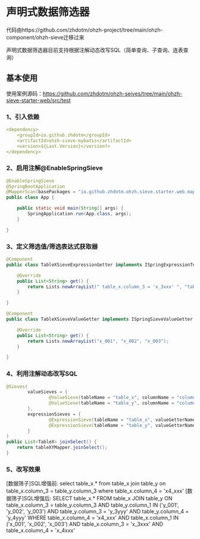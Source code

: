 # 声明式数据筛选器

代码由https://github.com/zhdotm/ohzh-project/tree/main/ohzh-component/ohzh-sieve迁移过来

声明式数据筛选器目前支持根据注解动态改写SQL（简单查询、子查询、连表查询）

## 基本使用

使用案例源码：https://github.com/zhdotm/ohzh-seives/tree/main/ohzh-sieve-starter-web/src/test

### 1、引入依赖

```yml
<dependency>
    <groupId>io.github.zhdotm</groupId>
    <artifactId>ohzh-sieve-mybatis</artifactId>
    <version>${Last.Version}</version?>
</dependency>
```

### 2、启用注解@EnableSpringSieve

```java
@EnableSpringSieve
@SpringBootApplication
@MapperScan(basePackages = "io.github.zhdotm.ohzh.sieve.starter.web.mapper")
public class App {

    public static void main(String[] args) {
        SpringApplication.run(App.class, args);
    }

}
```

### 3、定义筛选值/筛选表达式获取器

```java
@Component
public class TableXSieveExpressionGetter implements ISpringExpressionTextSieveValueGetter {

    @Override
    public List<String> get() {
        return Lists.newArrayList(" table_x.column_3 = 'x_3xxx' ", "table_x.column_4 = 'x_4xxx' ");
    }

}
```

```java
@Component
public class TableXSieveValueGetter implements ISpringSieveValueGetter {

    @Override
    public List<String> get() {
        return Lists.newArrayList("x_001", "x_002", "x_003");
    }

}
```

### 4、利用注解动态改写SQL

```java
@Sieves(
        valueSieves = {
                @ValueSieve(tableName = "table_x", columnName = "column_1", valueGetterName = "tableXSieveValueGetter"),
                @ValueSieve(tableName = "table_y", columnName = "column_1", valueGetterName = "tableYSieveValueGetter"),
        },
        expressionSieves = {
                @ExpressionSieve(tableName = "table_x", valueGetterName = "tableXSieveExpressionGetter"),
                @ExpressionSieve(tableName = "table_y", valueGetterName = "tableYSieveExpressionGetter"),
        }
)
public List<TableX> joinSelect() {
    return tableXYMapper.joinSelect();
}
```

### 5、改写效果

 [数据筛子]SQL增强前: select table_x.* from table_x join table_y on table_x.column_3 = table_y.column_3  where table_x.column_4 = 'x4_xxx'
[数据筛子]SQL增强后: SELECT table_x.* FROM table_x JOIN table_y ON table_x.column_3 = table_y.column_3 AND table_y.column_1 IN ('y_001', 'y_002', 'y_003') AND table_y.column_3 = 'y_3yyy' AND table_y.column_4 = 'y_4yyy' WHERE table_x.column_4 = 'x4_xxx' AND table_x.column_1 IN ('x_001', 'x_002', 'x_003') AND table_x.column_3 = 'x_3xxx' AND table_x.column_4 = 'x_4xxx'

